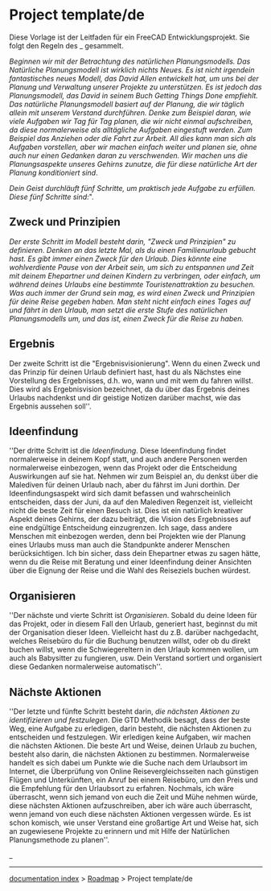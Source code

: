 # Project template/de
Diese Vorlage ist der Leitfaden für ein FreeCAD Entwicklungsprojekt. Sie folgt den Regeln des _ gesammelt.

*Beginnen wir mit der Betrachtung des natürlichen Planungsmodells. Das Natürliche Planungsmodell ist wirklich nichts Neues. Es ist nicht irgendein fantastisches neues Modell, das David Allen entwickelt hat, um uns bei der Planung und Verwaltung unserer Projekte zu unterstützen. Es ist jedoch das Planungsmodell, das David in seinem Buch Getting Things Done empfiehlt. Das natürliche Planungsmodell basiert auf der Planung, die wir täglich allein mit unserem Verstand durchführen. Denke zum Beispiel daran, wie viele Aufgaben wir Tag für Tag planen, die wir nicht einmal aufschreiben, da diese normalerweise als alltägliche Aufgaben eingestuft werden. Zum Beispiel das Anziehen oder die Fahrt zur Arbeit. All dies kann man sich als Aufgaben vorstellen, aber wir machen einfach weiter und planen sie, ohne auch nur einen Gedanken daran zu verschwenden. Wir machen uns die Planungsaspekte unseres Gehirns zunutze, die für diese natürliche Art der Planung konditioniert sind*.

*Dein Geist durchläuft fünf Schritte, um praktisch jede Aufgabe zu erfüllen. Diese fünf Schritte sind:*\".

## Zweck und Prinzipien 

*Der erste Schritt im Modell besteht darin, \"Zweck und Prinzipien\" zu definieren. Denken an das letzte Mal, als du einen Familienurlaub gebucht hast. Es gibt immer einen Zweck für den Urlaub. Dies könnte eine wohlverdiente Pause von der Arbeit sein, um sich zu entspannen und Zeit mit deinem Ehepartner und deinen Kindern zu verbringen, oder einfach, um während deines Urlaubs eine bestimmte Touristenattraktion zu besuchen. Was auch immer der Grund sein mag, es wird einen Zweck und Prinzipien für deine Reise gegeben haben. Man steht nicht einfach eines Tages auf und fährt in den Urlaub, man setzt die erste Stufe des natürlichen Planungsmodells um, und das ist, einen Zweck für die Reise zu haben.*

## Ergebnis

Der zweite Schritt ist die \"Ergebnisvisionierung\". Wenn du einen Zweck und das Prinzip für deinen Urlaub definiert hast, hast du als Nächstes eine Vorstellung des Ergebnisses, d.h. wo, wann und mit wem du fahren willst. Dies wird als Ergebnisvision bezeichnet, da du über das Ergebnis deines Urlaubs nachdenkst und dir geistige Notizen darüber machst, wie das Ergebnis aussehen soll\'\'.

## Ideenfindung

\'\'Der dritte Schritt ist die *Ideenfindung*. Diese Ideenfindung findet normalerweise in deinem Kopf statt, und auch andere Personen werden normalerweise einbezogen, wenn das Projekt oder die Entscheidung Auswirkungen auf sie hat. Nehmen wir zum Beispiel an, du denkst über die Malediven für deinen Urlaub nach, aber du fährst im Juni dorthin. Der Ideenfindungsaspekt wird sich damit befassen und wahrscheinlich entscheiden, dass der Juni, da auf den Malediven Regenzeit ist, vielleicht nicht die beste Zeit für einen Besuch ist. Dies ist ein natürlich kreativer Aspekt deines Gehirns, der dazu beiträgt, die Vision des Ergebnisses auf eine endgültige Entscheidung einzugrenzen. Ich sage, dass andere Menschen mit einbezogen werden, denn bei Projekten wie der Planung eines Urlaubs muss man auch die Standpunkte anderer Menschen berücksichtigen. Ich bin sicher, dass dein Ehepartner etwas zu sagen hätte, wenn du die Reise mit Beratung und einer Ideenfindung deiner Ansichten über die Eignung der Reise und die Wahl des Reiseziels buchen würdest.

## Organisieren

\'\'Der nächste und vierte Schritt ist *Organisieren*. Sobald du deine Ideen für das Projekt, oder in diesem Fall den Urlaub, generiert hast, beginnst du mit der Organisation dieser Ideen. Vielleicht hast du z.B. darüber nachgedacht, welches Reisebüro du für die Buchung benutzen willst, oder ob du direkt buchen willst, wenn die Schwiegereltern in den Urlaub kommen wollen, um auch als Babysitter zu fungieren, usw. Dein Verstand sortiert und organisiert diese Gedanken normalerweise automatisch\'\'.

## Nächste Aktionen 

\'\'Der letzte und fünfte Schritt besteht darin, *die nächsten Aktionen zu identifizieren und festzulegen*. Die GTD Methodik besagt, dass der beste Weg, eine Aufgabe zu erledigen, darin besteht, die nächsten Aktionen zu entscheiden und festzulegen. Wir erledigen keine Aufgaben, wir machen die nächsten Aktionen. Die beste Art und Weise, deinen Urlaub zu buchen, besteht also darin, die nächsten Aktionen zu bestimmen. Normalerweise handelt es sich dabei um Punkte wie die Suche nach dem Urlaubsort im Internet, die Überprüfung von Online Reisevergleichsseiten nach günstigen Flügen und Unterkünften, ein Anruf bei einem Reisebüro, um den Preis und die Empfehlung für den Urlaubsort zu erfahren. Nochmals, ich wäre überrascht, wenn sich jemand von euch die Zeit und Mühe nehmen würde, diese nächsten Aktionen aufzuschreiben, aber ich wäre auch überrascht, wenn jemand von euch diese nächsten Aktionen vergessen würde. Es ist schon komisch, wie unser Verstand eine großartige Art und Weise hat, sich an zugewiesene Projekte zu erinnern und mit Hilfe der Natürlichen Planungsmethode zu planen\'\'.



_

---
[documentation index](../README.md) > [Roadmap](Category_Roadmap.md) > Project template/de
